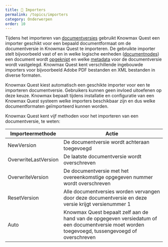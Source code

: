 ```yaml
---
title: 🚚 Importers
permalink: /topics/importers
category: Onderwerpen
order: 10
---
```


Tijdens het importeren van [documentversies](/topics/document-structure) gebruikt Knowmax Quest een importer geschikt voor een bepaald documentformaat om de documentversie in Knowmax Quest te importeren. De gebruikte importer stelt bijvoorbeeld vast of en in welke logische eenheden ([documentnodes](/topics/document-structure)) een document wordt [opgeknipt](/topics/composition) en welke [metadata](/topics/metadata) voor de documentversie wordt vastgelegd. Knowmax Quest kent verschillende ingebouwde importers voor bijvoorbeeld Adobe PDF bestanden en XML bestanden in diverse formaten.

Knowmax Quest kiest automatisch een geschikte importer voor een te importeren documentversie. Gebruikers kunnen geen invloed uitoefenen op deze keuze. Knowmax bepaalt tijdens installatie en configuratie van een Knowmax Quest systeem welke importers beschikbaar zijn en dus welke documentformaten geïmporteerd kunnen worden.

Knowmax Quest kent vijf methoden voor het importeren van een documentversie, te weten:

Importeermethode | Actie
---|---
NewVersion | De documentversie wordt achteraan toegevoegd
OverwriteLastVersion | De laatste documentversie wordt overschreven
OverwriteVersion | De documentversie met het overeenkomstige opgegeven nummer wordt overschreven
ResetVersion | Alle documentversies worden vervangen door deze documentversie en deze versie krijgt versienummer 1
Auto | Knowmax Quest bepaalt zelf aan de hand van de opgegeven versiedatum of een documentversie moet worden toegevoegd, tussengevoegd of overschreven